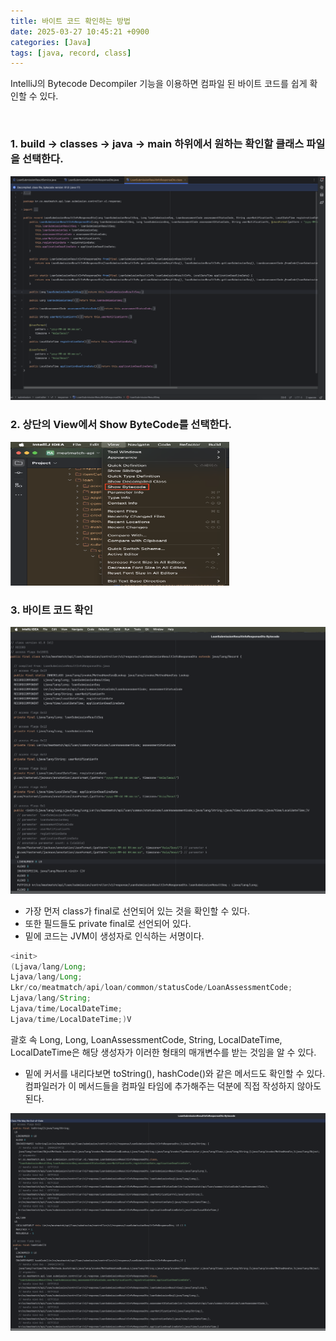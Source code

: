 ```yaml
---
title: 바이트 코드 확인하는 방법
date: 2025-03-27 10:45:21 +0900
categories: [Java]
tags: [java, record, class]
---
```

IntelliJ의 Bytecode Decompiler 기능을 이용하면 컴파일 된 바이트 코드를 쉽게 확인할 수 있다.

<br>

### 1. build → classes → java → main 하위에서 원하는 확인할 클래스 파일을 선택한다.
![](/assets/바이트코드1.png)


### 2. 상단의 View에서 Show ByteCode를 선택한다.
<img src="/assets/바이트코드2.png" width="350" height="230">


### 3. 바이트 코드 확인
![](/assets/바이트코드3.png)

- 가장 먼저 class가 final로 선언되어 있는 것을 확인할 수 있다.
- 또한 필드들도 private final로 선언되어 있다.
- 밑에 코드는 JVM이 생성자로 인식하는 서명이다.

```java
<init>
(Ljava/lang/Long;
Ljava/lang/Long;
Lkr/co/meatmatch/api/loan/common/statusCode/LoanAssessmentCode;
Ljava/lang/String;
Ljava/time/LocalDateTime;
Ljava/time/LocalDateTime;)V
```

괄호 속 Long, Long, LoanAssessmentCode, String, LocalDateTime, LocalDateTime은 해당 생성자가 이러한 형태의 매개변수를 받는 것임을 알 수 있다.

- 밑에 커서를 내리다보면 toString(), hashCode()와 같은 메서드도 확인할 수 있다.
  컴파일러가 이 메서드들을 컴파일 타임에 추가해주는 덕분에 직접 작성하지 않아도 된다.

![](/assets/바이트코드4.png)
